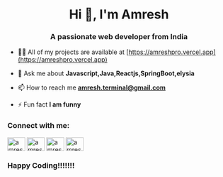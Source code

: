 <h1 align="center">Hi 👋, I'm Amresh</h1>
<h3 align="center">A passionate web developer from India</h3>

- 👨‍💻 All of my projects are available at [https://amreshpro.vercel.app](https://amreshpro.vercel.app)

- 💬 Ask me about **Javascript,Java,Reactjs,SpringBoot,elysia**

- 📫 How to reach me **amresh.terminal@gmail.com**

- ⚡ Fun fact **I am funny**

<h3 align="left">Connect with me:</h3>
<p align="left">
<a href="https://twitter.com/amreshpro" target="blank"><img align="center" src="https://raw.githubusercontent.com/rahuldkjain/github-profile-readme-generator/master/src/images/icons/Social/twitter.svg" alt="amreshpro" height="30" width="40" /></a>
<a href="https://linkedin.com/in/amreshpro" target="blank"><img align="center" src="https://raw.githubusercontent.com/rahuldkjain/github-profile-readme-generator/master/src/images/icons/Social/linked-in-alt.svg" alt="amreshpro" height="30" width="40" /></a>
<a href="https://hashnode.com/amreshpro" target="blank"><img align="center" src="https://raw.githubusercontent.com/rahuldkjain/github-profile-readme-generator/master/src/images/icons/Social/hashnode.svg" alt="amreshpro" height="30" width="40" /></a>
<a href="https://discord.gg/amresh9" target="blank"><img align="center" src="https://raw.githubusercontent.com/rahuldkjain/github-profile-readme-generator/master/src/images/icons/Social/discord.svg" alt="amresh9" height="30" width="40" /></a>
</p>

### **Happy Coding!!!!!!!** 


